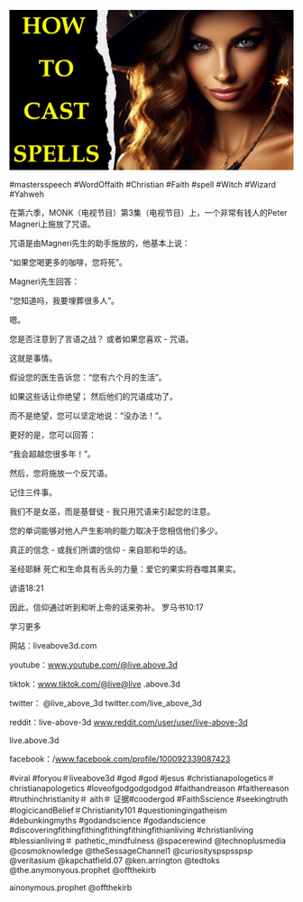 ![Video cover image](../cover.jpg "cover photo")

#mastersspeech #WordOffaith #Christian #Faith #spell #Witch #Wizard #Yahweh

在第六季，MONK（电视节目）第3集（电视节目）上，一个非常有钱人的Peter Magneri上施放了咒语。

咒语是由Magneri先生的助手施放的，他基本上说：

“如果您喝更多的咖啡，您将死”。

Magneri先生回答：

“您知道吗，我要埋葬很多人”。

嗯。

您是否注意到了言语之战？ 或者如果您喜欢 - 咒语。

这就是事情。

假设您的医生告诉您：“您有六个月的生活”。

如果这些话让你绝望； 然后他们的咒语成功了。

而不是绝望，您可以坚定地说：“没办法！”。

更好的是，您可以回答：

“我会超越您很多年！”。

然后，您将施放一个反咒语。

记住三件事。

我们不是女巫，而是基督徒 - 我只用咒语来引起您的注意。

您的单词能够对他人产生影响的能力取决于您相信他们多少。

真正的信念 - 或我们所谓的信仰 - 来自耶和华的话。


圣经耶稣
死亡和生命具有舌头的力量：爱它的果实将吞噬其果实。

谚语18:21

因此，信仰通过听到和听上帝的话来弥补。
罗马书10:17

学习更多

网站：liveabove3d.com

youtube：www.youtube.com/@live.above.3d

tiktok：www.tiktok.com/@live@live .above.3d

twitter： @live_above_3d twitter.com/live_above_3d

reddit：live-above-3d www.reddit.com/user/user/live-above-3d

live.above.3d

facebook：/www.facebook.com/profile/100092339087423

#viral #foryou＃liveabove3d #god #god #jesus #christianapologetics＃christianapologetics #loveofgodgodgodgod #faithandreason #faithereason #truthinchristianity＃ aith＃ 证据#coodergod #FaithSscience #seekingtruth #logicicandBelief＃Christianity101 #questioningingatheism #debunkingmyths #godandscience #godandscience #discoveringfithingfithingfithingfithingfithianliving #christianliving #blessianliving＃ pathetic_mindfulness @spacerewind @technoplusmedia @cosmoknowledge @theSessageChannel1 @curiosityspspsspsp @veritasium @kapchatfield.07 @ken.arrington @tedtoks @the.anymonyous.prophet @offthekirb

ainonymous.prophet @offthekirb